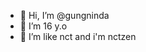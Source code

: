 - 👋 Hi, I’m @gungninda
- 👀 I’m 16 y.o
- 🌱 I’m like nct and i'm nctzen

<!---
gungninda/gungninda is a ✨ special ✨ repository because its `README.md` (this file) appears on your GitHub profile.
You can click the Preview link to take a look at your changes.
--->
